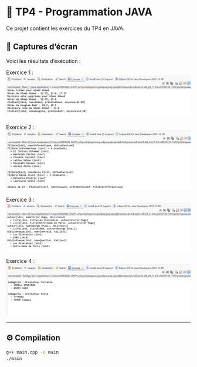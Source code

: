 # 🧠 TP4 - Programmation JAVA

Ce projet contient les exercices du TP4 en JAVA.

## 📸 Captures d’écran

Voici les résultats d’exécution :


 Exercice 1 :
![Exécution 1](images/Ex1.PNG)

Exercice 2 :
![Exécution 2](images/Ex2.PNG)

Exercice 3 :
![Exécution 3](images/Ex3.PNG)

Exercice 4 :
![Exécution 4](images/Ex4.PNG)




---

## ⚙ Compilation
```bash
g++ main.cpp -o main
./main